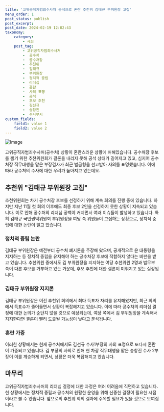 ```yaml
---
title: '고위공직자범죄수사처 공석으로 혼란 추천위 김태규 부위원장 고집'
menu_order: 1
post_status: publish
post_excerpt: 
post_date: 2024-02-19 12:02:43
taxonomy:
    category:
        - 사회
    post_tag:
        - 고위공직자범죄수사처
        -  공수처
        -  공수처장
        -  추천위
        -  김태규
        -  부위원장
        -  정치적 중립
        -  리더십
        -  혼란
        -  사의 표명
        -  공석
        -  후보 추천
        -  김선규
        -  송창진
        -  수사부서
custom_fields:
    field1: value 1
    field2: value 2
---
```


![Image](https://imgnews.pstatic.net/image/028/2024/02/13/0002676606_001_20240213082701072.jpg?type=w647)

고위공직자범죄수사처(공수처) 상황이 혼란스러운 상황에 처해있습니다. 공수처장 후보를 뽑기 위한 추천위원회가 결론을 내리지 못해 공석 상태가 길어지고 있고, 심지어 공수처장 직무대행을 맡은 부장검사가 최근 벌금형을 선고받아 사의를 표명했습니다. 이에 따라 공수처의 수사에 대한 우려가 높아지고 있는데요.
## 추천위 "김태규 부위원장 고집"
추천위원회는 차기 공수처장 후보를 선정하기 위해 계속 회의를 진행 중에 있습니다. 하지만 지난 11월 첫 회의 이후에도 최종 후보 2인을 선정하지 못한 상황이 지속되고 있습니다. 이로 인해 공수처의 리더십 공백이 커지면서 여러 이슈들이 발생하고 있습니다. 특히 김태규 국민권익위원회 부위원장을 여당 쪽 위원들이 고집하는 상황으로, 정치적 중립에 대한 논란이 일고 있습니다.
### 정치적 중립 논란
김태규 부위원장은 예전부터 공수처 폐지론을 주장해 왔으며, 공개적으로 윤 대통령을 지지하는 등 정치적 중립을 유지해야 하는 공수처장 후보에 적합하지 않다는 비판을 받고 있습니다. 추천위원 중에서도 김 부위원장을 지지하는 여당 추천위원 2명과 법무부 쪽이 다른 후보를 거부하고 있는 가운데, 후보 추천에 대한 결론이 미뤄지고 있는 실정입니다.
### 김태규 부위원장 지지론
김태규 부위원장은 이전 추천위 회의에서 최다 득표자 자리를 유지해왔지만, 최근 회의에서 득표수가 줄어들면서 상황이 복잡해지고 있습니다. 이에 따라 공수처의 리더십 결정에 대한 논의가 순탄치 않을 것으로 예상되는데, 여당 쪽에서 김 부위원장을 계속해서 지지한다면 결론이 빨리 도출될 가능성이 낮다고 분석됩니다.
### 혼란 가중
이러한 상황에서는 현재 공수처에서도 김선규 수사1부장의 사의 표명으로 또다시 혼란이 가중되고 있습니다. 김 부장의 사의로 인해 현 차장 직무대행을 맡은 송창진 수사 2부장이 이를 계승하게 되면서, 상황은 더욱 복잡해지고 있습니다.
## 마무리
고위공직자범죄수사처의 리더십 결정에 대한 과정은 여러 어려움에 직면하고 있습니다. 현 상황에서는 정치적 중립과 공수처의 원활한 운영을 위해 신중한 결정이 필요한 시점이라고 볼 수 있습니다. 앞으로의 추천위 회의 결과에 주목할 필요가 있을 것으로 보여집니다.
